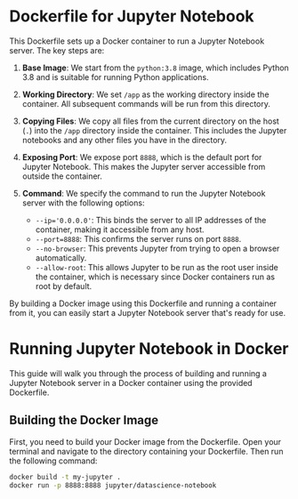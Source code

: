 # Dockerfile for Jupyter Notebook

This Dockerfile sets up a Docker container to run a Jupyter Notebook server. The key steps are:

1. **Base Image**: We start from the `python:3.8` image, which includes Python 3.8 and is suitable for running Python applications.

2. **Working Directory**: We set `/app` as the working directory inside the container. All subsequent commands will be run from this directory.

3. **Copying Files**: We copy all files from the current directory on the host (`.`) into the `/app` directory inside the container. This includes the Jupyter notebooks and any other files you have in the directory.

4. **Exposing Port**: We expose port `8888`, which is the default port for Jupyter Notebook. This makes the Jupyter server accessible from outside the container.

5. **Command**: We specify the command to run the Jupyter Notebook server with the following options:
   - `--ip='0.0.0.0'`: This binds the server to all IP addresses of the container, making it accessible from any host.
   - `--port=8888`: This confirms the server runs on port `8888`.
   - `--no-browser`: This prevents Jupyter from trying to open a browser automatically.
   - `--allow-root`: This allows Jupyter to be run as the root user inside the container, which is necessary since Docker containers run as root by default.

By building a Docker image using this Dockerfile and running a container from it, you can easily start a Jupyter Notebook server that's ready for use.

# Running Jupyter Notebook in Docker

This guide will walk you through the process of building and running a Jupyter Notebook server in a Docker container using the provided Dockerfile.

## Building the Docker Image

First, you need to build your Docker image from the Dockerfile. Open your terminal and navigate to the directory containing your Dockerfile. Then run the following command:

```bash
docker build -t my-jupyter .
docker run -p 8888:8888 jupyter/datascience-notebook

